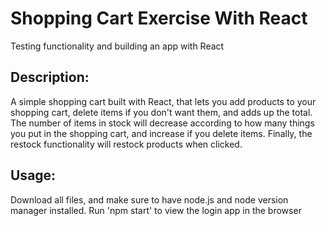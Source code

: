 # Shopping Cart Exercise With React

Testing functionality and building an app with React

## Description:

A simple shopping cart built with React, that lets you add products to your shopping cart, delete items if you don't want them, and adds up the total.
The number of items in stock will decrease according to how many things you put in the shopping cart, and increase if you delete items.
Finally, the restock functionality will restock products when clicked.

## Usage:

Download all files, and make sure to have node.js and node version manager installed. Run 'npm start' to view the login app in the browser
